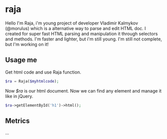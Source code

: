 raja
====

Hello I'm Raja, i'm young project of developer Vladimir Kalmykov (@morulus) which is a alternative way to parse and edit HTML doc. I created for super fast HTML parsing and manipulation it through selectors and methods. I'm faster and lighter, but i'm still young. I'm still not complete, but I'm working on it!

## Usage me
Get html code and use Raja function.
```php
$ra = Raja($myhtmlcode);
```
Now _$ra_ is our html document. Now we can find any element and manage it like in jQuery.
```php
$ra->getElementById('h1')->html();
```

## Metrics
...
